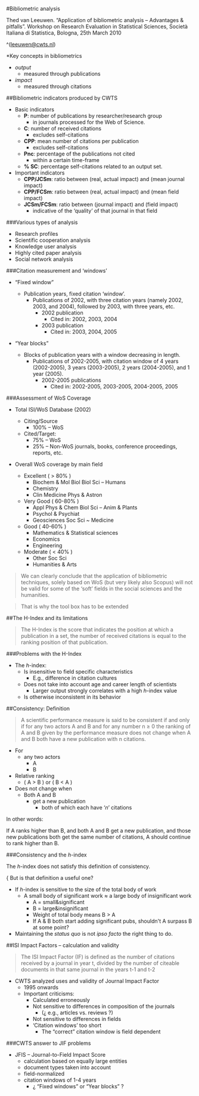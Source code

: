#Bibliometric analysis

Thed van Leeuwen. “Application of bibliometric analysis – Advantages & pitfalls”. Workshop on Research Evaluation in Statistical Sciences, Società Italiana di Statistica, Bologna, 25th March 2010

^(leeuwen@cwts.nl)

*Key concepts in bibliometrics
  * *output*
    * measured through publications
  * *impact*
    * measured through citations


##Bibliometric indicators produced by CWTS

* Basic indicators
  * **P**: number of publications by researcher/research group
    * in journals processed for the Web of Science.
  * **C**: number of received citations
    * excludes self-citations
  * **CPP**: mean number of citations per publication
    * excludes self-citations
  * **Pnc**: percentage of the publications not cited
    * within a certain time-frame
  * **% SC**: percentage self-citations related to an output set.
* Important indicators
  * **CPP/JCSm**: ratio between (real, actual impact) and (mean journal impact)
  * **CPP/FCSm**: ratio between (real, actual impact) and (mean field impact)
  * **JCSm/FCSm**: ratio between (journal impact) and (field impact)
    * indicative of the ‘quality’ of that journal in that field

###Various types of analysis

  * Research profiles
  * Scientific cooperation analysis
  * Knowledge user analysis
  * Highly cited paper analysis
  * Social network analysis

###Citation measurement and ‘windows’

* “Fixed window”
  * Publication years, fixed citation ‘window’.
    * Publications of 2002, with three citation years (namely 2002, 2003, and 2004), followed by 2003, with three years, etc.
      * 2002 publication
        * Cited in: 2002, 2003, 2004
      * 2003 publication
        * Cited in: 2003, 2004, 2005

* “Year blocks”
  * Blocks of publication years with a window decreasing in length.
    * Publications of 2002-2005, with citation window of 4 years (2002-2005), 3 years (2003-2005), 2 years (2004-2005), and 1 year (2005).
      * 2002-2005 publications
        * Cited in: 2002-2005, 2003-2005, 2004-2005, 2005

###Assessment of WoS Coverage

* Total ISI/WoS Database (2002)
  * Citing/Source
    * 100% – WoS
  * Cited/Target:
    * 75% – WoS
    * 25% – Non-WoS journals, books, conference proceedings, reports, etc.

* Overall WoS coverage by main field
  * Excellent ( > 80% )
    * Biochem & Mol Biol Biol Sci – Humans
    * Chemistry
    * Clin Medicine Phys & Astron
  * Very Good ( 60-80% )
    * Appl Phys & Chem Biol Sci – Anim & Plants
    * Psychol & Psychiat
    * Geosciences Soc Sci ~ Medicine
  * Good ( 40-60% )
    * Mathematics & Statistical sciences
    * Economics
    * Engineering
  * Moderate ( < 40% )
    * Other Soc Sci
    * Humanities & Arts

>We can clearly conclude that the application of bibliometric techniques, solely based on WoS (but very likely also Scopus) will not be valid for some of the ‘soft’ fields in the social sciences and the humanities.

>That is why the tool box has to be extended


##The H-Index and its limitations

>The H-Index is the score that indicates the position at which a publication in a set, the number of received citations is equal to the ranking position of that publication.

###Problems with the H-Index

* The *h*-index:
  * Is insensitive to field specific characteristics
    * E.g., difference in citation cultures
  * Does not take into account age and career length of scientists
    * Larger output strongly correlates with a high *h*-index value
  * Is otherwise inconsistent in its behavior

##Consistency: Definition

>A scientific performance measure is said to be consistent if and only if for any two actors A and B and for any number n ≥ 0 the ranking of A and B given by the performance measure does not change when A and B both have a new publication with n citations.

* For
  * any two actors
    * A
    * B
* Relative ranking
  * ( A > B ) or ( B < A )
* Does not change when
  * Both A and B
    * get a new publication
      * both of which each have ‘*n*’ citations

In other words:

  If A ranks higher than B, and both A and B get a new publication, and those new publications both get the same number of citations, A should continue to rank higher than B.

###Consistency and the *h*-index

The *h*-index does not satisfy this definition of consistency.

{
But is that definition a useful one?

* If *h*-index is sensitive to the size of the total body of work
  * A small body of significant work ≈ a large body of insignificant work
    * A = small&significant
    * B = large&insignificant
    * Weight of total body means B > A
    * If A & B both start adding significant pubs, shouldn't A surpass B at some point?
* Maintaining the *status quo* is not *ipso facto* the right thing to do.

##ISI Impact Factors – calculation and validity

>The ISI Impact Factor (IF) is defined as the number of citations received by a journal in year t, divided by the number of citeable documents in that same journal in the years t-1 and t-2

* CWTS analyzed uses and validity of Journal Impact Factor
  * 1995 onwards
  * Important criticisms:
    * Calculated erroneously
    * Not sensitive to differences in composition of the journals
      * (¿ e.g., articles vs. reviews ?)
    * Not sensitive to differences in fields
    * ‘Citation windows’ too short
      * The “correct” citation window is field dependent

###CWTS answer to JIF problems

* JFIS – Journal-to-Field Impact Score
  * calculation based on equally large entities
  * document types taken into account
  * field-normalized
  * citation windows of 1-4 years
    * ¿ “Fixed windows” or “Year blocks” ?










